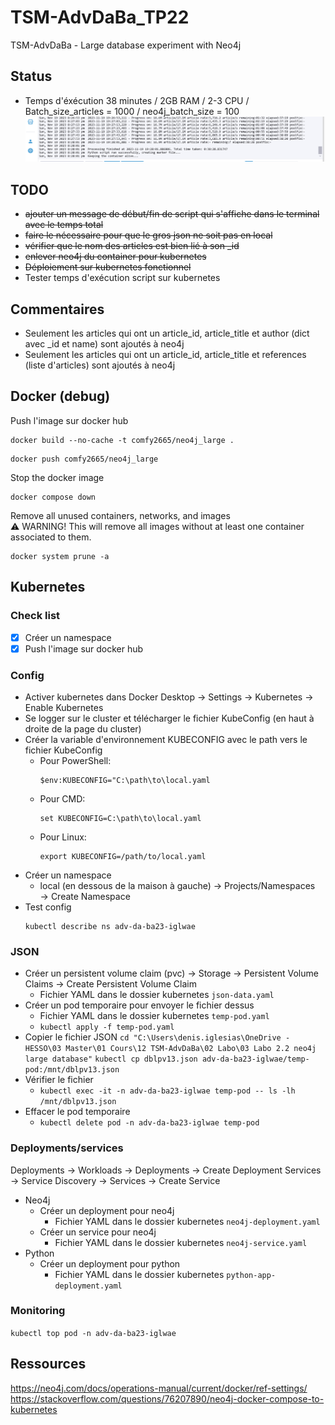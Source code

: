 # TSM-AdvDaBa_TP22
TSM-AdvDaBa - Large database experiment with Neo4j

## Status
- Temps d'éxécution 38 minutes / 2GB RAM / 2-3 CPU / Batch_size_articles = 1000 / neo4j_batch_size = 100
![Alt text](image.png)

## TODO
- ~~ajouter un message de début/fin de script qui s'affiche dans le terminal avec le temps total~~
- ~~faire le nécessaire pour que le gros json ne soit pas en local~~
- ~~vérifier que le nom des articles est bien lié à son _id~~
- ~~enlever neo4j du container pour kubernetes~~
- ~~Déploiement sur kubernetes fonctionnel~~
- Tester temps d'exécution script sur kubernetes

## Commentaires
- Seulement les articles qui ont un article_id, article_title et author (dict avec _id et name) sont ajoutés à neo4j
- Seulement les articles qui ont un article_id, article_title et references (liste d'articles) sont ajoutés à neo4j

## Docker (debug)
Push l'image sur docker hub
```
docker build --no-cache -t comfy2665/neo4j_large .
```
```
docker push comfy2665/neo4j_large
```
Stop the docker image  
```
docker compose down
```
Remove all unused containers, networks, and images  
    ⚠️ WARNING! This will remove all images without at least one container associated to them.  
```
docker system prune -a
```

## Kubernetes
### Check list
- [x] Créer un namespace
- [x] Push l'image sur docker hub
### Config
- Activer kubernetes dans Docker Desktop → Settings → Kubernetes → Enable Kubernetes
- Se logger sur le cluster et télécharger le fichier KubeConfig (en haut à droite de la page du cluster)
- Créer la variable d'environnement KUBECONFIG avec le path vers le fichier KubeConfig
    - Pour PowerShell:
        ```
        $env:KUBECONFIG="C:\path\to\local.yaml
        ```
    - Pour CMD:
        ```
        set KUBECONFIG=C:\path\to\local.yaml
        ```
    - Pour Linux:
        ```
        export KUBECONFIG=/path/to/local.yaml
        ```
- Créer un namespace
    - local (en dessous de la maison à gauche) → Projects/Namespaces → Create Namespace
- Test config
    ```
    kubectl describe ns adv-da-ba23-iglwae
    ```
### JSON
- Créer un persistent volume claim (pvc) → Storage → Persistent Volume Claims → Create Persistent Volume Claim
    - Fichier YAML dans le dossier kubernetes `json-data.yaml`
- Créer un pod temporaire pour envoyer le fichier dessus
    - Fichier YAML dans le dossier kubernetes `temp-pod.yaml`
    - `kubectl apply -f temp-pod.yaml`
- Copier le fichier JSON
    `cd "C:\Users\denis.iglesias\OneDrive - HESSO\03 Master\01 Cours\12 TSM-AdvDaBa\02 Labo\03 Labo 2.2 neo4j large database"`
    `kubectl cp dblpv13.json adv-da-ba23-iglwae/temp-pod:/mnt/dblpv13.json`
- Vérifier le fichier
    - `kubectl exec -it -n adv-da-ba23-iglwae temp-pod -- ls -lh /mnt/dblpv13.json`	
- Effacer le pod temporaire
    - `kubectl delete pod -n adv-da-ba23-iglwae temp-pod`
### Deployments/services
Deployments → Workloads → Deployments → Create Deployment
Services → Service Discovery → Services → Create Service
- Neo4j
    - Créer un deployment pour neo4j
        - Fichier YAML dans le dossier kubernetes `neo4j-deployment.yaml`
    - Créer un service pour neo4j
        - Fichier YAML dans le dossier kubernetes `neo4j-service.yaml`
- Python
    - Créer un deployment pour python
        - Fichier YAML dans le dossier kubernetes `python-app-deployment.yaml`
### Monitoring
`kubectl top pod -n adv-da-ba23-iglwae`

## Ressources
https://neo4j.com/docs/operations-manual/current/docker/ref-settings/
https://stackoverflow.com/questions/76207890/neo4j-docker-compose-to-kubernetes